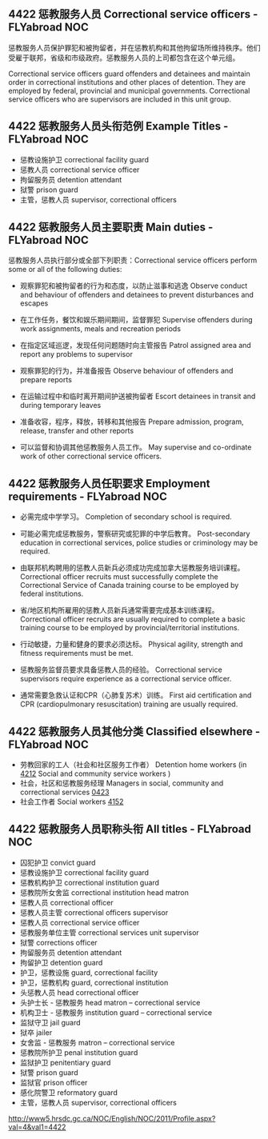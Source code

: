 ## 4422 惩教服务人员 Correctional service officers - FLYabroad NOC

惩教服务人员保护罪犯和被拘留者，并在惩教机构和其他拘留场所维持秩序。他们受雇于联邦，省级和市级政府。惩教服务人员的上司都包含在这个单元组。

Correctional service officers guard offenders and detainees and maintain order in correctional institutions and other places of detention. They are employed by federal, provincial and municipal governments. Correctional service officers who are supervisors are included in this unit group.

## 4422 惩教服务人员头衔范例 Example Titles - FLYabroad NOC

* 惩教设施护卫 correctional facility guard
* 惩教人员 correctional service officer
* 拘留服务员 detention attendant
* 狱警 prison guard
* 主管，惩教人员 supervisor, correctional officers

## 4422 惩教服务人员主要职责 Main duties - FLYabroad NOC

惩教服务人员执行部分或全部下列职责：Correctional service officers perform some or all of the following duties:

* 观察罪犯和被拘留者的行为和态度，以防止滋事和逃逸
Observe conduct and behaviour of offenders and detainees to prevent disturbances and escapes

* 在工作任务，餐饮和娱乐期间期间，监督罪犯
Supervise offenders during work assignments, meals and recreation periods

* 在指定区域巡逻，发现任何问题随时向主管报告
Patrol assigned area and report any problems to supervisor

* 观察罪犯的行为，并准备报告
Observe behaviour of offenders and prepare reports

* 在运输过程中和临时离开期间护送被拘留者
Escort detainees in transit and during temporary leaves

* 准备收容，程序，释放，转移和其他报告
Prepare admission, program, release, transfer and other reports

* 可以监督和协调其他惩教服务人员工作。
May supervise and co-ordinate work of other correctional service officers.

## 4422 惩教服务人员任职要求 Employment requirements - FLYabroad NOC

* 必需完成中学学习。
Completion of secondary school is required.

* 可能必需完成惩教服务，警察研究或犯罪的中学后教育。
Post-secondary education in correctional services, police studies or criminology may be required.

* 由联邦机构聘用的惩教人员新兵必须成功完成加拿大惩教服务培训课程。
Correctional officer recruits must successfully complete the Correctional Service of Canada training course to be employed by federal institutions.

* 省/地区机构所雇用的惩教人员新兵通常需要完成基本训练课程。
Correctional officer recruits are usually required to complete a basic training course to be employed by provincial/territorial institutions.

* 行动敏捷，力量和健身的要求必须达标。
Physical agility, strength and fitness requirements must be met.

* 惩教服务监督员要求具备惩教人员的经验。
Correctional service supervisors require experience as a correctional service officer.

* 通常需要急救认证和CPR（心肺复苏术）训练。
First aid certification and CPR (cardiopulmonary resuscitation) training are usually required.

## 4422 惩教服务人员其他分类 Classified elsewhere - FLYabroad NOC

* 劳教回家的工人（社会和社区服务工作者） Detention home workers (in [4212](4212) Social and community service workers )
* 社会，社区和惩教服务经理 Managers in social, community and correctional services [0423](0423)
* 社会工作者 Social workers [4152](4152)

## 4422 惩教服务人员职称头衔 All titles - FLYabroad NOC

* 囚犯护卫 convict guard
* 惩教设施护卫 correctional facility guard
* 惩教机构护卫 correctional institution guard
* 惩教院所女舍监 correctional institution head matron
* 惩教人员 correctional officer
* 惩教人员主管 correctional officers supervisor
* 惩教人员 correctional service officer
* 惩教服务单位主管 correctional services unit supervisor
* 狱警 corrections officer
* 拘留服务员 detention attendant
* 拘留护卫 detention guard
* 护卫，惩教设施 guard, correctional facility
* 护卫，惩教机构 guard, correctional institution
* 头惩教人员 head correctional officer
* 头护士长 - 惩教服务 head matron – correctional service
* 机构卫士 - 惩教服务 institution guard – correctional service
* 监狱守卫 jail guard
* 狱卒 jailer
* 女舍监 - 惩教服务 matron – correctional service
* 惩教院所护卫 penal institution guard
* 监狱护卫 penitentiary guard
* 狱警 prison guard
* 监狱官 prison officer
* 感化院警卫 reformatory guard
* 主管，惩教人员 supervisor, correctional officers

http://www5.hrsdc.gc.ca/NOC/English/NOC/2011/Profile.aspx?val=4&val1=4422